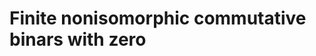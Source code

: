 # Finite nonisomorphic commutative binars with zero
<html>
<div id="insert"></div>
<script src="http://math.chapman.edu/~jipsen/structures/ua.js"></script>
<script>init("CBinZ",4,{commutative:true,zero:true})</script>
</html>